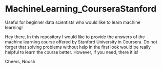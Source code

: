 # MachineLearning_CourseraStanford
Useful for beginner data scientists who would like to learn machine learning! 

Hey there,
In this repository I would like to provide the answers of the machine learning course offered by Stanford University in Coursera. Do not forget that solving problems without help in the first look would be really helpful to learn the course better. However, if you need, there it is!

Cheers,
Noosh
